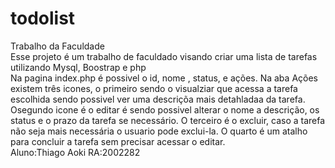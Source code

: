 # todolist
Trabalho da Faculdade<br>
Esse projeto é um trabalho de faculdado visando criar uma lista de tarefas utilizando Mysql, Boostrap e php<br>
Na pagina index.php é possivel o  id, nome , status, e ações. Na aba Ações existem três icones, o primeiro sendo o visualziar que acessa a tarefa escolhida sendo possivel ver uma descriçõa mais detahladaa da tarefa. Osegundo icone é o editar é sendo possivel alterar o nome a descrição, os status e o prazo da tarefa se necessário. O terceiro é o excluir, caso a tarefa não seja mais necessária o usuario pode exclui-la. O quarto é um atalho para concluir a tarefa sem precisar acessar o editar.<br>
Aluno:Thiago Aoki
RA:2002282
